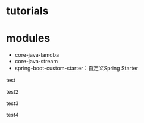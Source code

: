# tutorials

# modules
- core-java-lamdba
- core-java-stream
- spring-boot-custom-starter：自定义Spring Starter

test

test2

test3

test4